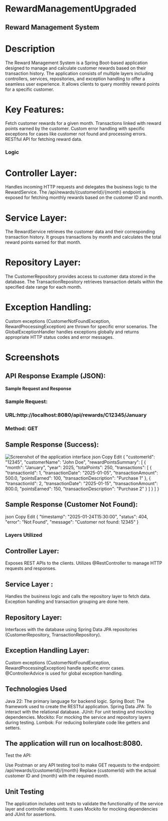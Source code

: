 # RewardManagementUpgraded
## Reward Management System 

# Description
The Reward Management System is a Spring Boot-based application designed to manage and calculate customer rewards based on their transaction history. The application consists of multiple layers including controllers, services, repositories, and exception handling to offer a seamless user experience. It allows clients to query monthly reward points for a specific customer.

# Key Features:
Fetch customer rewards for a given month.
Transactions linked with reward points earned by the customer.
Custom error handling with specific exceptions for cases like customer not found and processing errors.
RESTful API for fetching reward data.

### Logic
# Controller Layer:

Handles incoming HTTP requests and delegates the business logic to the RewardService.
The /api/rewards/{customerId}/{month} endpoint is exposed for fetching monthly rewards based on the customer ID and month.

# Service Layer:

The RewardService retrieves the customer data and their corresponding transaction history.
It groups transactions by month and calculates the total reward points earned for that month.

# Repository Layer:

The CustomerRepository provides access to customer data stored in the database.
The TransactionRepository retrieves transaction details within the specified date range for each month.

# Exception Handling:

Custom exceptions (CustomerNotFoundException, RewardProcessingException) are thrown for specific error scenarios.
The GlobalExceptionHandler handles exceptions globally and returns appropriate HTTP status codes and error messages.
# Screenshots
## API Response Example (JSON):


#### Sample Request and Response
### Sample Request:
### URL:http://localhost:8080/api/rewards/C12345/January
### Method: GET

## Sample Response (Success):
![Screenshot of the application interface](RewardManagementUpgraded/images/response.png)
json
Copy
Edit
{
    "customerId": "12345",
    "customerName": "John Doe",
    "rewardPointsSummary": [
        {
            "month": "January",
            "year": 2025,
            "totalPoints": 250,
            "transactions": [
                {
                    "transactionId": 1,
                    "transactionDate": "2025-01-05",
                    "transactionAmount": 500.0,
                    "pointsEarned": 100,
                    "transactionDescription": "Purchase 1"
                },
                {
                    "transactionId": 2,
                    "transactionDate": "2025-01-15",
                    "transactionAmount": 800.0,
                    "pointsEarned": 150,
                    "transactionDescription": "Purchase 2"
                }
            ]
        }
    ]
}
## Sample Response (Customer Not Found):
json
Copy
Edit
{
    "timestamp": "2025-01-24T15:30:00",
    "status": 404,
    "error": "Not Found",
    "message": "Customer not found: 12345"
}
### Layers Utilized

## Controller Layer:
 Exposes REST APIs to the clients.
 Utilizes @RestController to manage HTTP requests and responses.

## Service Layer :
 Handles the business logic and calls the repository layer to fetch data.
 Exception handling and transaction grouping are done here.
 ## Repository Layer:
  Interfaces with the database using Spring Data JPA repositories (CustomerRepository, TransactionRepository).

## Exception Handling Layer:
Custom exceptions (CustomerNotFoundException, RewardProcessingException) handle specific error cases.
@ControllerAdvice is used for global exception handling.

## Technologies Used
Java 22: The primary language for backend logic.
Spring Boot: The framework used to create the RESTful application.
Spring Data JPA: To interact with the relational database.
JUnit: For unit testing and mocking dependencies.
Mockito: For mocking the service and repository layers during testing.
Lombok: For reducing boilerplate code like getters and setters.

## The application will run on localhost:8080.
Test the API:

Use Postman or any API testing tool to make GET requests to the endpoint:
/api/rewards/{customerId}/{month}
Replace {customerId} with the actual customer ID and {month} with the required month.

## Unit Testing
The application includes unit tests to validate the functionality of the service layer and controller endpoints. It uses Mockito for mocking dependencies and JUnit for assertions.















